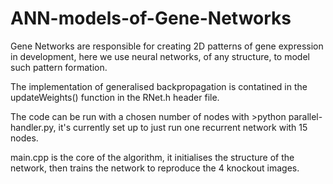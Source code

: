 # ANN-models-of-Gene-Networks
Gene Networks are responsible for creating 2D patterns of gene expression in development, here we use neural networks, of any structure, to model such pattern formation.

The implementation of generalised backpropagation is contatined in the updateWeights() function in the RNet.h header file.

The code can be run with a chosen number of nodes with >python parallel-handler.py, it's currently set up to just run one recurrent network with 15 nodes.

main.cpp is the core of the algorithm, it initialises the structure of the network, then trains the network to reproduce the 4 knockout images.
